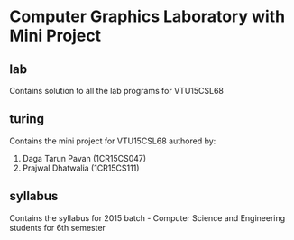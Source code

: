 # Computer Graphics Laboratory with Mini Project

## lab
Contains solution to all the lab programs for VTU15CSL68

## turing
Contains the mini project for VTU15CSL68 authored by:
1. Daga Tarun Pavan (1CR15CS047)
2. Prajwal Dhatwalia (1CR15CS111)

## syllabus
Contains the syllabus for 2015 batch - Computer Science and Engineering students for 6th semester
